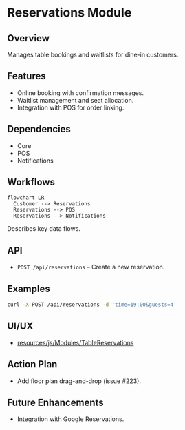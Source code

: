 # Reservations Module

## Overview
Manages table bookings and waitlists for dine-in customers.

## Features
- Online booking with confirmation messages.
- Waitlist management and seat allocation.
- Integration with POS for order linking.

## Dependencies
- Core
- POS
- Notifications

## Workflows
```mermaid
flowchart LR
  Customer --> Reservations
  Reservations --> POS
  Reservations --> Notifications
```
Describes key data flows.

## API
- `POST /api/reservations` – Create a new reservation.

## Examples
```bash
curl -X POST /api/reservations -d 'time=19:00&guests=4'
```

## UI/UX
- [resources/js/Modules/TableReservations](../resources/js/Modules/TableReservations)

## Action Plan
- Add floor plan drag-and-drop (issue #223).

## Future Enhancements
- Integration with Google Reservations.
